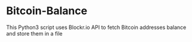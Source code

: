 # Bitcoin-Balance
This Python3 script uses Blockr.io API to fetch Bitcoin addresses balance and store them in a file
